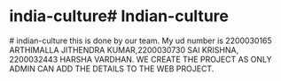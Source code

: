 # india-culture#   I n d i a n - c u l t u r e  
 #   i n d i a n - c u l t u r e   t h i s   i s   d o n e   b y   o u r   t e a m .   M y   u d   n u m b e r   i s   2 2 0 0 0 3 0 1 6 5   A R T H I M A L L A   J I T H E N D R A   K U M A R , 2 2 0 0 0 3 0 7 3 0   S A I   K R I S H N A ,   2 2 0 0 0 3 2 4 4 3   H A R S H A   V A R D H A N .   W E   C R E A T E   T H E   P R O J E C T   A S   O N L Y   A D M I N   C A N   A D D   T H E   D E T A I L S   T O   T H E   W E B   P R O J E C T .  
 